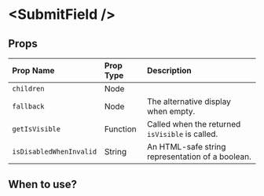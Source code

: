 # &lt;SubmitField /&gt;

## Props

| Prop Name | Prop Type | Description |
| :--- | :--- | :--- |
| `children` | Node |  |
| `fallback` | Node | The alternative display when empty. |
| `getIsVisible` | Function | Called when the returned `isVisible` is called. |
| `isDisabledWhenInvalid` | String | An HTML-safe string representation of a boolean. |

## When to use?

